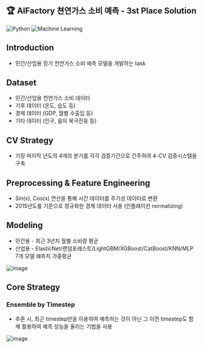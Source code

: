 ## 🏆 AIFactory 쳔연가스 소비 예측 - 3st Place Solution
![Python](https://img.shields.io/badge/Python-3.8-blue.svg)
![Machine Learning](https://img.shields.io/badge/Machine%20Learning-Success-green)

## Introduction
- 민간/산업용 장기 천연가스 소비 예측 모델을 개발하는 task

## Dataset
- 민간/산업용 천연가스 소비 데이터
- 기후 데이터 (온도, 습도 등)
- 경제 데이터 (GDP, 월별 수출입 등)
- 기타 데이터 (인구, 음의 북극진동 등)

## CV Strategy
- 가장 마지막 년도의 4개의 분기를 각각 검증기간으로 간주하여 4-CV 검증시스템을 구축

## Preprocessing & Feature Engineering
- Sin(x), Cos(x) 연산을 통해 시간 데이터를 주기성 데이터로 변환
- 2015년도를 기준으로 정규화한 경제 데이터 사용 (인플레이션 normalizing)

## Modeling
- 민간용 - 최근 3년치 월별 소비량 평균
- 산업용 - ElasticNet/랜덤포레스트/LightGBM/XGBoost/CatBoost/KNN/MLP 7개 모델 예측치 가중평균

![image](https://github.com/user-attachments/assets/c4902b2b-5de2-45c8-9628-928bcf54316c)

## Core Strategy
### Ensemble by Timestep
- 추론 시, 최근 timestep만을 이용하여 예측하는 것이 아닌 그 이전 timestep도 함께 활용하여 예측 성능을 올리는 기법을 사용

![image](https://github.com/user-attachments/assets/b919ff5c-d701-4283-bf5c-ba70b9ca103d)
